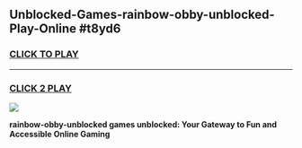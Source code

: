 
## Unblocked-Games-rainbow-obby-unblocked-Play-Online #t8yd6
<h3>
<a href="https://news.freeplayer.one?title=rainbow-obby-unblocked&ref=3">CLICK TO PLAY</a></h3>
<hr>

<h3>
<a href="https://news.freeplayer.one?title=rainbow-obby-unblocked&ref=3">CLICK 2 PLAY</a>
  
</h3>

<a href="https://news.freeplayer.one?title=rainbow-obby-unblocked&ref=3"><img src="https://clearcache.store/games.png"></a>


**rainbow-obby-unblocked games unblocked: Your Gateway to Fun and Accessible Online Gaming**
